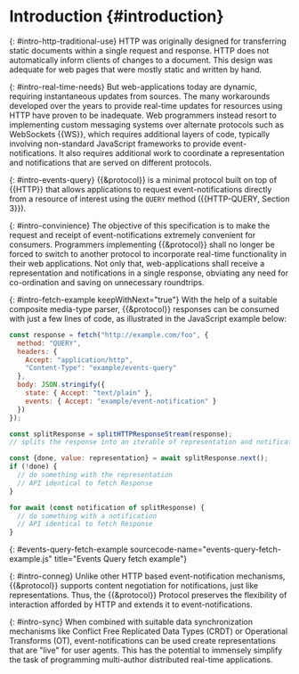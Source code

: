 # Introduction {#introduction}

{: #intro-http-traditional-use}
HTTP was originally designed for transferring static documents within a single request and response. HTTP does not automatically inform clients of changes to a document. This design was adequate for web pages that were mostly static and written by hand.

{: #intro-real-time-needs}
But web-applications today are dynamic, requiring instantaneous updates from sources. The many workarounds developed over the years to provide real-time updates for resources using HTTP have proven to be inadequate. Web programmers instead resort to implementing custom messaging systems over alternate protocols such as WebSockets {{WS}}, which requires additional layers of code, typically involving non-standard JavaScript frameworks to provide event-notifications. It also requires additional work to coordinate a representation and notifications that are served on different protocols.

{: #intro-events-query}
{{&protocol}} is a minimal protocol built on top of {{HTTP}} that allows applications to request event-notifications directly from a resource of interest using the `QUERY` method ({{HTTP-QUERY, Section 3}}).

{: #intro-convinience}
The objective of this specification is to make the request and receipt of event-notifications extremely convenient for consumers. Programmers implementing {{&protocol}} shall no longer be forced to switch to another protocol to incorporate real-time functionality in their web applications. Not only that, web-applications shall receive a representation and notifications in a single response, obviating any need for co-ordination and saving on unnecessary roundtrips.

{: #intro-fetch-example keepWithNext="true"}
With the help of a suitable composite media-type parser, {{&protocol}} responses can be consumed with just a few lines of code, as illustrated in the JavaScript example below:

~~~ javascript
const response = fetch("http://example.com/foo", {
  method: "QUERY",
  headers: {
    Accept: "application/http",
    "Content-Type": "example/events-query"
  },
  body: JSON.stringify({
    state: { Accept: "text/plain" },
    events: { Accept: "example/event-notification" }
  })
});

const splitResponse = splitHTTPResponseStream(response);
// splits the response into an iterable of representation and notifications

const {done, value: representation} = await splitResponse.next();
if (!done) {
  // do something with the representation
  // API identical to fetch Response
}

for await (const notification of splitResponse) {
  // do something with a notification
  // API identical to fetch Response
}
~~~
{: #events-query-fetch-example sourcecode-name="events-query-fetch-example.js" title="Events Query fetch example"}

{: #intro-conneg}
Unlike other HTTP based event-notification mechanisms, {{&protocol}} supports content negotiation for notifications, just like representations. Thus, the {{&protocol}} Protocol preserves the flexibility of interaction afforded by HTTP and extends it to event-notifications.

{: #intro-sync}
When combined with suitable data synchronization mechanisms like Conflict Free Replicated Data Types (CRDT) or Operational Transforms (OT), event-notifications can be used create representations that are "live" for user agents. This has the potential to immensely simplify the task of programming multi-author distributed real-time applications.
